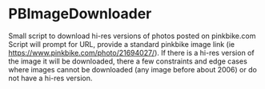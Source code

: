 # PBImageDownloader
Small script to download hi-res versions of photos posted on pinkbike.com
Script will prompt for URL, provide a standard pinkbike image link (ie https://www.pinkbike.com/photo/21694027/).
If there is a hi-res version of the image it will be downloaded, there a few constraints and edge cases where 
images cannot be downloaded (any image before about 2006) or do not have a hi-res version.

